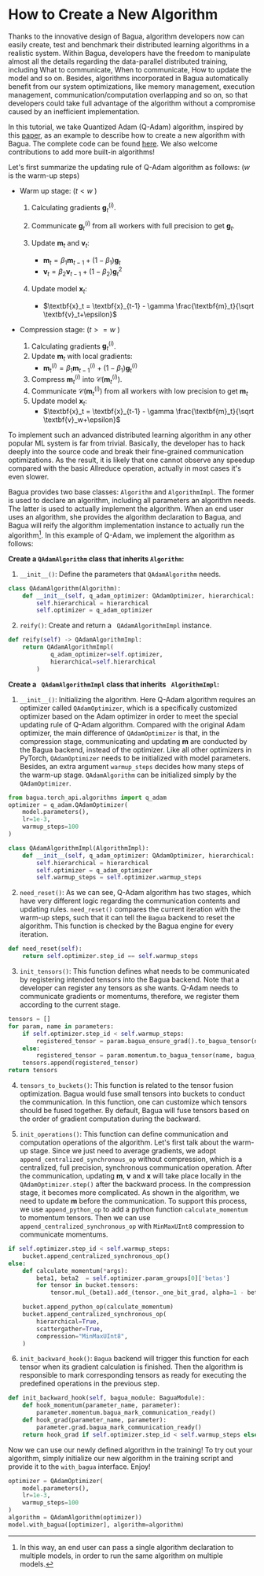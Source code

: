 # How to Create a New Algorithm

Thanks to the innovative design of Bagua, algorithm developers now can easily create, test and benchmark their distributed learning algorithms in a realistic system. Within Bagua, developers have the freedom to manipulate almost all the details regarding the data-parallel distributed training, including What to communicate, When to communicate, How to update the model and so on. Besides, algorithms incorporated in Bagua automatically benefit from our system optimizations, like memory management, execution management, communication/computation overlapping and so on, so that developers could take full advantage of the algorithm without a compromise caused by an inefficient implementation.

In this tutorial, we take Quantized Adam (Q-Adam) algorithm, inspired by this [paper](https://arxiv.org/pdf/2102.02888.pdf), as an example to describe how to create a new algorithm with Bagua. The complete code can be found [here](https://github.com/BaguaSys/bagua/blob/master/bagua/torch_api/algorithms/q_adam.py). We also welcome contributions to add more built-in algorithms!

Let's first summarize the updating rule of Q-Adam algorithm as follows: ($w$ is the warm-up steps)

- Warm up stage: ($t < w$ )
  1. Calculating gradients $\textbf{g}_t^{(i)}$.
  2. Communicate $\textbf{g}_t^{(i)}$ from all workers with full precision to get $\textbf{g}_t$.
  3. Update $\textbf{m}_t$ and $\textbf{v}_t$: 
     - $\textbf{m}_t = \beta_1 \textbf{m}_{t-1} + (1-\beta_1)\textbf{g}_t$
     - $\textbf{v}_t = \beta_2 \textbf{v}_{t-1} + (1-\beta_2)\textbf{g}_t^2$

  4. Update model $\textbf{x}_t$:
     - $\textbf{x}_t = \textbf{x}_{t-1} - \gamma \frac{\textbf{m}_t}{\sqrt \textbf{v}_t+\epsilon}$


- Compression stage: ($t >= w$ )
  1. Calculating gradients $\textbf{g}_t^{(i)}$.
  2. Update $\textbf{m}_t$ with local gradients:
     - $\textbf{m}_t^{(i)} = \beta_1 \textbf{m}_{t-1}^{(i)} + (1-\beta_1)\textbf{g}_t^{(i)}$
  3. Compress $\textbf{m}_t^{(i)}$ into $\mathcal{C}(\textbf{m}_t^{(i)})$.
  4. Communicate $\mathcal{C}(\textbf{m}_t^{(i)})$ from all workers with low precision to get $\textbf{m}_t$
  5.  Update model $\textbf{x}_t$:
      - $\textbf{x}_t = \textbf{x}_{t-1} - \gamma \frac{\textbf{m}_t}{\sqrt \textbf{v}_w+\epsilon}$


To implement such an advanced distributed learning algorithm in any other popular ML system is far from trivial. Basically, the developer has to hack deeply into the source code and break their fine-grained communication optimizations. As the result, it is likely that one cannot observe any speedup compared with the basic Allreduce operation, actually in most cases it's even slower. 

Bagua provides two base classes: `Algorithm` and `AlgorithmImpl`. The former is used to declare an algorithm, including all parameters an algorithm needs. The latter is used to actually implement the algorithm. When an end user uses an algorithm, she provides the algorithm declaration to Bagua, and Bagua will reify the algorithm implementation instance to actually run the algorithm[^1]. In this example of Q-Adam, we implement the algorithm as follows:

[^1]: In this way, an end user can pass a single algorithm declaration to multiple models, in order to run the same algorithm on multiple models.

**Create a `QAdamAlgorithm` class that inherits `Algorithm`:**

1. `__init__()`: Define the parameters that  `QAdamAlgorithm` needs.

```python
class QAdamAlgorithm(Algorithm):
    def __init__(self, q_adam_optimizer: QAdamOptimizer, hierarchical: bool = True):
        self.hierarchical = hierarchical
        self.optimizer = q_adam_optimizer
```

2. `reify()`:  Create and return a  ``` QAdamAlgorithmImpl```  instance.

```python
def reify(self) -> QAdamAlgorithmImpl:
    return QAdamAlgorithmImpl(
            q_adam_optimizer=self.optimizer,
            hierarchical=self.hierarchical
        )
```

**Create a ``` QAdamAlgorithmImpl``` class that inherits ``` AlgorithmImpl```:**

1. `__init__()`: Initializing the algorithm. Here Q-Adam algorithm requires an optimizer called `QAdamOptimizer`, which is a specifically customized optimizer based on the Adam optimizer in order to meet the special updating rule of Q-Adam algorithm. Compared with the original Adam optimizer, the main difference of `QAdamOptimizer` is that, in the compression stage, communicating and updating $\textbf{m}$ are conducted by the Bagua backend, instead of the optimizer. Like all other optimizers in PyTorch, `QAdamOptimizer` needs to be initialized with model parameters. Besides, an extra argument `warmup_steps` decides how many steps of the warm-up stage. `QAdamAlgorithm` can be initialized simply by the `QAdamOptimizer`. 

```python
from bagua.torch_api.algorithms import q_adam 
optimizer = q_adam.QAdamOptimizer(
    model.parameters(),
    lr=1e-3,
    warmup_steps=100
)
```


```python
class QAdamAlgorithmImpl(AlgorithmImpl):
    def __init__(self, q_adam_optimizer: QAdamOptimizer, hierarchical: bool = True):
        self.hierarchical = hierarchical
        self.optimizer = q_adam_optimizer
        self.warmup_steps = self.optimizer.warmup_steps
```

2. ```need_reset()```: As we can see, Q-Adam algorithm has two stages, which have very different logic regarding the communication contents and updating rules. ```need_reset()``` compares the current iteration with the warm-up steps, such that it can tell the `Bagua` backend to reset the algorithm. This function is checked by the Bagua engine for every iteration.

```python
def need_reset(self):
    return self.optimizer.step_id == self.warmup_steps
```

3. ```init_tensors()```: This function defines what needs to be communicated by registering intended tensors into the Bagua backend. Note that a developer can register any tensors as she wants. Q-Adam needs to communicate gradients or momentums, therefore, we register them according to the current stage.

```python
tensors = []
for param, name in parameters:
    if self.optimizer.step_id < self.warmup_steps:
        registered_tensor = param.bagua_ensure_grad().to_bagua_tensor(name, bagua_module.bagua_module_name)
    else:
        registered_tensor = param.momentum.to_bagua_tensor(name, bagua_module.bagua_module_name)
    tensors.append(registered_tensor)
return tensors
```

4. ```tensors_to_buckets()```: This function is related to the tensor fusion optimization. Bagua would fuse small tensors into buckets to conduct the communication. In this function, one can customize which tensors should be fused together. By default, Bagua will fuse tensors based on the order of gradient computation during the backward.

5. ```init_operations()```: This function can define communication and computation operations of the algorithm. Let's first talk about the warm-up stage. Since we just need to average gradients, we adopt `append_centralized_synchronous_op` without compression, which is a centralized, full precision, synchronous communication operation. After the communication, updating $\textbf{m}$, $\textbf{v}$ and $\textbf{x}$ will take place locally in the `QAdamOptimizer.step()` after the backward process. In the compression stage, it becomes more complicated. As shown in the algorithm, we need to update $\textbf{m}$ before the communication. To support this process, we use `append_python_op` to add a python function `calculate_momentum` to momentum tensors. Then we can use `append_centralized_synchronous_op` with `MinMaxUInt8` compression to communicate momentums.


```python
if self.optimizer.step_id < self.warmup_steps:
    bucket.append_centralized_synchronous_op()
else:
    def calculate_momentum(*args):
        beta1, beta2  = self.optimizer.param_groups[0]['betas']
        for tensor in bucket.tensors:
            tensor.mul_(beta1).add_(tensor._one_bit_grad, alpha=1 - beta1)

    bucket.append_python_op(calculate_momentum)
    bucket.append_centralized_synchronous_op(
        hierarchical=True,
        scattergather=True,
        compression="MinMaxUInt8",
    )

```

6. ```init_backward_hook()```: `Bagua` backend will trigger this function for each tensor when its gradient calculation is finished. Then the algorithm is responsible to mark corresponding tensors as ready for executing the predefined operations in the previous step.

```python
def init_backward_hook(self, bagua_module: BaguaModule):
    def hook_momentum(parameter_name, parameter):
        parameter.momentum.bagua_mark_communication_ready()
    def hook_grad(parameter_name, parameter):
        parameter.grad.bagua_mark_communication_ready()
    return hook_grad if self.optimizer.step_id < self.warmup_steps else hook_momentum
```

Now we can use our newly defined algorithm in the training! To try out your algorithm, simply initialize our new algorithm in the training script and provide it to the `with_bagua` interface. Enjoy!

```python
optimizer = QAdamOptimizer(
    model.parameters(),
    lr=1e-3,
    warmup_steps=100
)
algorithm = QAdamAlgorithm(optimizer))
model.with_bagua([optimizer], algorithm=algorithm)
```

